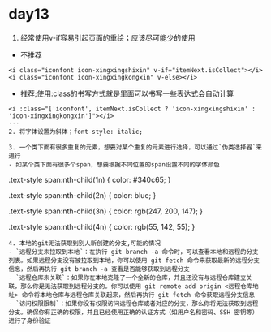 # day13
1. 经常使用v-if容易引起页面的重绘；应该尽可能少的使用
- 不推荐
```
<i class="iconfont icon-xingxingshixin" v-if="itemNext.isCollect"></i>
<i class="iconfont icon-xingxingkongxin" v-else></i>
```
- 推荐;使用:class的书写方式就是里面可以书写一些表达式会自动计算
```
<i :class="['iconfont', itemNext.isCollect ? 'icon-xingxingshixin' : 'icon-xingxingkongxin']"></i>
···
2. 将字体设置为斜体；font-style: italic;

3. 一个类下面有很多重复的元素，想要对某个重复的元素进行选择，可以通过`伪类选择器`来进行
- 如某个类下面有很多个span，想要根据不同位置的span设置不同的字体颜色
```
.text-style span:nth-child(1n) {
          color: #340c65;
}

.text-style span:nth-child(2n) {
    color: blue;
}

.text-style span:nth-child(3n) {
    color: rgb(247, 200, 147);
}

.text-style span:nth-child(4n) {
    color: rgb(55, 142, 55);
}
```
4. 本地的git无法获取到别人新创建的分支,可能的情况
- `远程分支未拉取到本地`：在执行 git branch -a 命令时，可以查看本地和远程的分支列表。如果远程分支没有被拉取到本地，你可以使用 git fetch 命令来获取最新的远程分支信息，然后再执行 git branch -a 查看是否能够获取到远程分支
- `远程仓库未关联`：如果你在本地克隆了一个全新的仓库，并且还没有与远程仓库建立关联，那么你是无法获取到远程分支的。你可以使用 git remote add origin <远程仓库地址> 命令将本地仓库与远程仓库关联起来，然后再执行 git fetch 命令获取远程分支信息
- `访问权限限制`：如果你没有权限访问远程仓库或者对应的分支，那么你将无法获取到远程分支。确保你有正确的权限，并且已经使用正确的认证方式（如用户名和密码、SSH 密钥等）进行了身份验证



